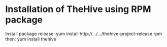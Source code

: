 # Installation of TheHive using RPM package

Install package release:
yum install http://.../.../thehive-project-release.rpm
then:
yum install thehive
